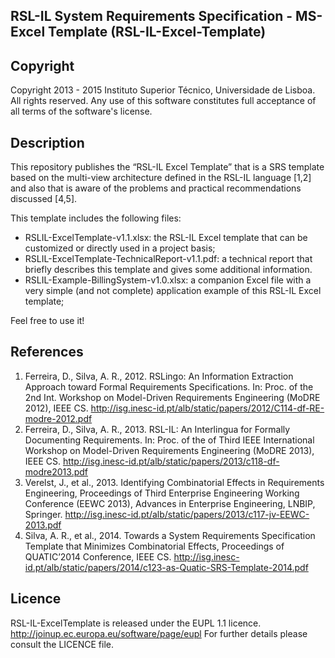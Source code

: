 ## RSL-IL System Requirements Specification - MS-Excel Template (RSL-IL-Excel-Template)

Copyright
--------------------------------------------------------------------------------------

Copyright 2013 - 2015 Instituto Superior Técnico, Universidade de Lisboa. All rights reserved. 
Any use of this software constitutes full acceptance of all terms of the software's license.

Description
--------------------------------------------------------------------------------------
This repository publishes the “RSL-IL Excel Template” that is a SRS template based on the multi-view architecture defined in the RSL-IL language [1,2] and also that is aware of the problems and practical recommendations discussed [4,5]. 

This template includes the following files:
- RSLIL-ExcelTemplate-v1.1.xlsx: the RSL-IL Excel template that can be customized or directly used in a project basis;
- RSLIL-ExcelTemplate-TechnicalReport-v1.1.pdf: a technical report that briefly describes this template and gives some additional information. 
- RSLIL-Example-BillingSystem-v1.0.xlsx: a companion Excel file with a very simple (and not complete) application example of this RSL-IL Excel template;


Feel free to use it!

References
--------------------------------------------------------------------------------------

1.	Ferreira, D., Silva, A. R., 2012. RSLingo: An Information Extraction Approach toward Formal Requirements Specifications. In: Proc. of the 2nd Int. Workshop on Model-Driven Requirements Engineering (MoDRE 2012), IEEE CS. http://isg.inesc-id.pt/alb/static/papers/2012/C114-df-RE-modre-2012.pdf 
2.	Ferreira, D., Silva, A. R., 2013. RSL-IL: An Interlingua for Formally Documenting Requirements. In: Proc. of the of Third IEEE International Workshop on Model-Driven Requirements Engineering (MoDRE 2013), IEEE CS. http://isg.inesc-id.pt/alb/static/papers/2013/c118-df-modre2013.pdf
3.	Verelst, J., et al., 2013. Identifying Combinatorial Effects in Requirements Engineering, Proceedings of Third Enterprise Engineering Working Conference (EEWC 2013), Advances in Enterprise Engineering, LNBIP, Springer. http://isg.inesc-id.pt/alb/static/papers/2013/c117-jv-EEWC-2013.pdf
4.	Silva, A. R., et al., 2014. Towards a System Requirements Specification Template that Minimizes Combinatorial Effects, Proceedings of QUATIC’2014 Conference, IEEE CS. http://isg.inesc-id.pt/alb/static/papers/2014/c123-as-Quatic-SRS-Template-2014.pdf


Licence
--------------------------------------------------------------------------------------

RSL-IL-ExcelTemplate is released under the EUPL 1.1 licence. http://joinup.ec.europa.eu/software/page/eupl
For further details please consult the LICENCE file.  
